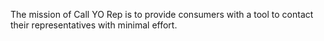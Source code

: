 The mission of Call YO Rep is to provide consumers with a tool to contact their representatives with minimal effort.